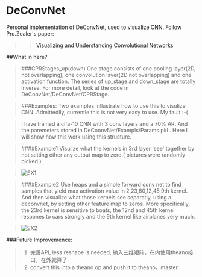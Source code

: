 DeConvNet
===========

Personal implementation of DeConvNet, used to visualize CNN. Follow Pro.Zealer's paper:
    
>>[Visualizing and Understanding Convolutional Networks](http://arxiv.org/pdf/1311.2901v3.pdf)<br />



##What in here?
>###CPRStages_up(down)
>One stage consists of one pooling layer(2D, not overlapping), one convolution layer(2D not overlapping) and one activation function. The series of up_stage and down_stage are totally inverse. For more detail, look at the code in DeCoovNet/DeConvNet/CPRStage.



>###Examples:
Two examples inllustrate how to use this to visulize CNN. Admittedlly, currentle this is not very easy to use. My fault :-(
    
>I have trained a cifa-10 CNN with 3 conv layers and a 70% AR. And the paremeters stored in DeCoonvNet/Exampls/Params.pkl . Here I will show how this work using this structure.

>####Example1
>Visulize what the kernels in 3rd layer 'see' together by not setting other any output map to zero.( pictures were randomly picked )

>![EX1](https://raw.githubusercontent.com/ChienliMa/DeCoonvNet/master/Example1.png "EX1")  



>####Example2
> Use heaps and a simple forward conv net to find samples that yield max activation value in 2,23,60,12,45,9th kernel. And then visualize what those kernels see separatly, using a deconvnet, by setting other feature map to zeros. 
More specifically, the 23rd kernel is sensitive to boats, the 12nd and 45th kernel respones to cars strongly and the 9th kernel like airplanes very much.

>![EX2](https://raw.githubusercontent.com/ChienliMa/DeCoonvNet/master/Example2.png "EX2")  


###Future Improvemence:
>1. 完善API, less reshape is needed, 输入三维矩阵，在内使用theano接口，在外就算了
>2. convert this into a theano op and push it to theano。master
